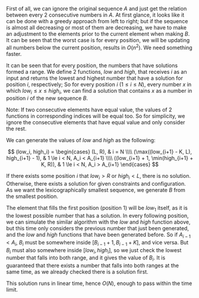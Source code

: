 First of all, we can ignore the original sequence $A$ and just get the relation between every 2 consecutive numbers in $A$. At first glance, it looks like it can be done with a greedy approach from left to right; but if the sequence is almost all decreasing or most of them are decreasing, we have to make an adjustment to the elements prior to the current element when making $B$. It can be seen that the worst case is for every position, we will be updating all numbers below the current position, results in $O(n^2)$. We need something faster.

It can be seen that for every position, the numbers that have solutions formed a range. We define 2 functions, $low$ and $high$, that receives $i$ as an input and returns the lowest and highest number that have a solution for position $i$, respectively; So for every position $i$ ($1 \le i \le N$), every number $x$ in which $low_i \le x \le high_i$, we can find a solution that contains $x$ as a number in position $i$ of the new sequence $B$.

Note: If two consecutive elements have equal value, the values of 2 functions in corresponding indices will be equal too. So for simplicity, we ignore the consecutive elements that have equal value and only consider the rest.

We can generate the values of $low$ and $high$ as the following:

$$
(low_i, high_i) =
\begin{cases}
(L, R), & i = N \\\\
(\max((low_{i+1} - K, L), high_{i+1} - 1), & 1 \le i < N, A_i < A_{i+1} \\\\
((low_{i+1} + 1, \min(high_{i+1} + K, R)), & 1 \le i < N, A_i > A_{i+1}
\end{cases}
$$

If there exists some position $i$ that $low_i > R$ or $high_i < L$, there is no solution. Otherwise, there exists a solution for given constraints and configuration. As we want the lexicographically smallest sequence, we generate $B$ from the smallest position.

The element that fills the first position (position 1) will be $low_1$ itself, as it is the lowest possible number that has a solution. In every following position, we can simulate the similar algorithm with the $low$ and $high$ function above, but this time only considers the previous number that just been generated, and the $low$ and $high$ functions that have been generated before. So if $A_{i-1} < A_i$, $B_i$ must be somewhere inside $[B_{i-1}+1, B_{i-1} + K]$, and vice versa. But $B_i$ must also somewhere inside $[low_i, high_i]$, so we just check the lowest number that falls into both range, and it gives the value of $B_i$. It is guaranteed that there exists a number that falls into both ranges at the same time, as we already checked there is a solution first.

This solution runs in linear time, hence $O(N)$, enough to pass within the time limit.

